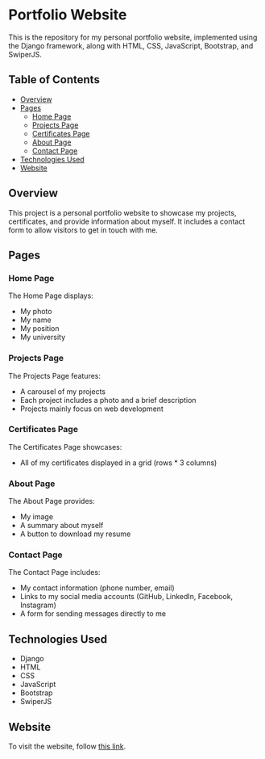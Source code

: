 # Portfolio Website

This is the repository for my personal portfolio website, implemented using the Django framework, along with HTML, CSS, JavaScript, Bootstrap, and SwiperJS.

## Table of Contents
- [Overview](#overview)
- [Pages](#pages)
  - [Home Page](#home-page)
  - [Projects Page](#projects-page)
  - [Certificates Page](#certificates-page)
  - [About Page](#about-page)
  - [Contact Page](#contact-page)
- [Technologies Used](#technologies-used)
- [Website](#website)

## Overview
This project is a personal portfolio website to showcase my projects, certificates, and provide information about myself. It includes a contact form to allow visitors to get in touch with me.

## Pages

### Home Page
The Home Page displays:
- My photo
- My name
- My position
- My university

### Projects Page
The Projects Page features:
- A carousel of my projects
- Each project includes a photo and a brief description
- Projects mainly focus on web development

### Certificates Page
The Certificates Page showcases:
- All of my certificates displayed in a grid (rows * 3 columns)

### About Page
The About Page provides:
- My image
- A summary about myself
- A button to download my resume

### Contact Page
The Contact Page includes:
- My contact information (phone number, email)
- Links to my social media accounts (GitHub, LinkedIn, Facebook, Instagram)
- A form for sending messages directly to me

## Technologies Used
- Django
- HTML
- CSS
- JavaScript
- Bootstrap
- SwiperJS

## Website
To visit the website, follow [this link](https://portfolio-2hv5.onrender.com/).
